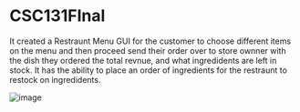# CSC131FInal
It created a Restraunt Menu GUI for the customer to choose different items on the menu and then proceed send their order over to store ownner with the dish they ordered the total revnue, and what ingredidents are left in stock. It has the ability to place an order of ingredients for the restraunt to restock on ingredidents.

![image](https://github.com/Rehhx/CSC131FInal/assets/115048544/730689ab-668a-4c23-bd01-f3f1c73bce9a)

